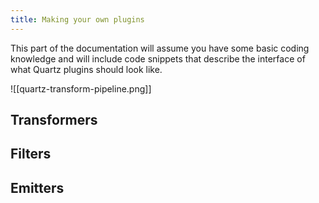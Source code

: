 ```yaml
---
title: Making your own plugins
---
```


This part of the documentation will assume you have some basic coding knowledge and will include code snippets that describe the interface of what Quartz plugins should look like.

![[quartz-transform-pipeline.png]]

## Transformers

## Filters

## Emitters

